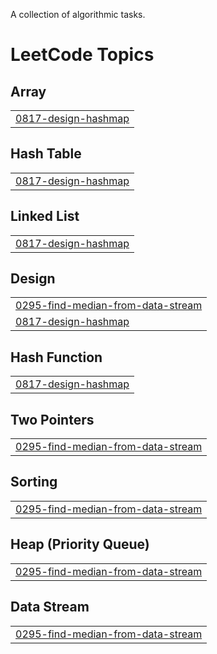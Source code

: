 A collection of algorithmic tasks.

<!---LeetCode Topics Start-->
# LeetCode Topics
## Array
|  |
| ------- |
| [0817-design-hashmap](https://github.com/npxpatel/Coding_Sessions/tree/master/0817-design-hashmap) |
## Hash Table
|  |
| ------- |
| [0817-design-hashmap](https://github.com/npxpatel/Coding_Sessions/tree/master/0817-design-hashmap) |
## Linked List
|  |
| ------- |
| [0817-design-hashmap](https://github.com/npxpatel/Coding_Sessions/tree/master/0817-design-hashmap) |
## Design
|  |
| ------- |
| [0295-find-median-from-data-stream](https://github.com/npxpatel/Coding_Sessions/tree/master/0295-find-median-from-data-stream) |
| [0817-design-hashmap](https://github.com/npxpatel/Coding_Sessions/tree/master/0817-design-hashmap) |
## Hash Function
|  |
| ------- |
| [0817-design-hashmap](https://github.com/npxpatel/Coding_Sessions/tree/master/0817-design-hashmap) |
## Two Pointers
|  |
| ------- |
| [0295-find-median-from-data-stream](https://github.com/npxpatel/Coding_Sessions/tree/master/0295-find-median-from-data-stream) |
## Sorting
|  |
| ------- |
| [0295-find-median-from-data-stream](https://github.com/npxpatel/Coding_Sessions/tree/master/0295-find-median-from-data-stream) |
## Heap (Priority Queue)
|  |
| ------- |
| [0295-find-median-from-data-stream](https://github.com/npxpatel/Coding_Sessions/tree/master/0295-find-median-from-data-stream) |
## Data Stream
|  |
| ------- |
| [0295-find-median-from-data-stream](https://github.com/npxpatel/Coding_Sessions/tree/master/0295-find-median-from-data-stream) |
<!---LeetCode Topics End-->